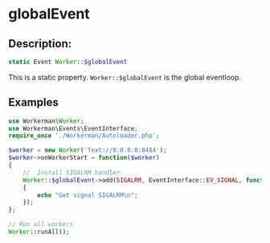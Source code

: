 # globalEvent

## Description:
```php
static Event Worker::$globalEvent
```

This is a static property. ```Worker::$globalEvent``` is the global eventloop.


## Examples

```php
use Workerman\Worker;
use Workerman\Events\EventInterface;
require_once './Workerman/Autoloader.php';

$worker = new Worker('Text://0.0.0.0:8484');
$worker->onWorkerStart = function($worker)
{
    //  Install SIGALRM handler
    Worker::$globalEvent->add(SIGALRM, EventInterface::EV_SIGNAL, function()
    {
        echo "Get signal SIGALRM\n";
    });
};

// Run all workers
Worker::runAll();
```
